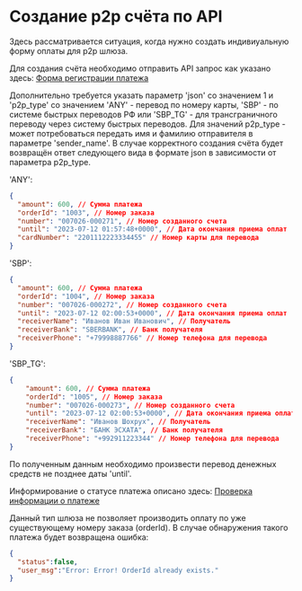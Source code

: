 # Создание p2p счёта по API

Здесь рассматривается ситуация, когда нужно создать индивиуальную форму оплаты для p2p шлюза.

Для создания счёта необходимо отправить API запрос как указано здесь: [Форма регистрации платежа](README.md/#Форма-регистрации-платежа)

Дополнительно требуется указать параметр 'json' со значением 1 и 'p2p_type' со значением 'ANY' - перевод по номеру карты, 'SBP' - по системе быстрых переводов РФ или 'SBP_TG' - для трансграничного переводу через систему быстрых переводов.
Для значений p2p_type - может потребоваться передать имя и фамилию отправителя в параметре 'sender_name'.
В случае корректного создания счёта будет возвращён ответ следующего вида в формате json в зависимости от параметра p2p_type.

'ANY':

```json
{
  "amount": 600, // Сумма платежа
  "orderId": "1003", // Номер заказа
  "number": "007026-000271", // Номер созданного счета
  "until": "2023-07-12 01:57:48+0000", // Дата окончания приема оплат
  "cardNumber": "2201112223334455" // Номер карты для перевода 
} 
```

'SBP':

```json
{
  "amount": 600, // Сумма платежа
  "orderId": "1004", // Номер заказа
  "number": "007026-000272", // Номер созданного счета
  "until": "2023-07-12 02:00:53+0000", // Дата окончания приема оплат
  "receiverName": "Иванов Иван Иванович", // Получатель
  "receiverBank": "SBERBANK", // Банк получателя
  "receiverPhone": "+79998887766" // Номер телефона для перевода
} 
```
'SBP_TG':
```json
{
    "amount": 600, // Сумма платежа
    "orderId": "1005", // Номер заказа
    "number": "007026-000273", // Номер созданного счета
    "until": "2023-07-12 02:00:53+0000", // Дата окончания приема оплат
    "receiverName": "Иванов Шохрух", // Получатель
    "receiverBank": "БАНК ЭСХАТА", // Банк получателя
    "receiverPhone": "+992911223344" // Номер телефона для перевода
}
```

По полученным данным необходимо произвести перевод денежных средств не позднее даты 'until'. 

Информирование о статусе платежа описано здесь: [Проверка информации о платеже](README.md#проверка-информации-о-платеже)

Данный тип шлюза не позволяет производить оплату по уже существующему номеру заказа (orderId). В случае обнаружения такого платежа будет возвращена ошибка:

```json
{
  "status":false,
  "user_msg":"Error: Error! OrderId already exists."
}
```
